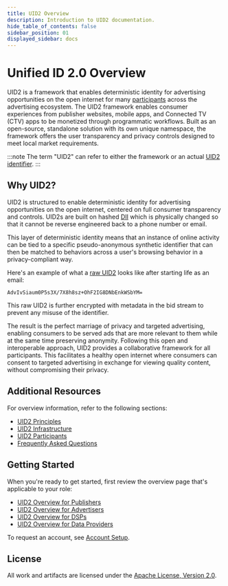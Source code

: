 ```yaml
---
title: UID2 Overview
description: Introduction to UID2 documentation.
hide_table_of_contents: false
sidebar_position: 01
displayed_sidebar: docs
---
```


# Unified ID 2.0 Overview

UID2 is a framework that enables deterministic identity for advertising opportunities on the open internet for many [participants](#participants) across the advertising ecosystem. The UID2 framework enables consumer experiences from publisher websites, mobile apps, and Connected TV (CTV) apps to be monetized through programmatic workflows. Built as an open-source, standalone solution with its own unique namespace, the framework offers the user transparency and privacy controls designed to meet local market requirements. 

:::note
The term "UID2" can refer to either the framework or an actual [UID2 identifier](ref-info/ref-infrastructure.md#uid2-identifier-types).
:::

## Why UID2?

UID2 is structured to enable deterministic identity for advertising opportunities on the open internet, centered on full consumer transparency and controls. UID2s are built on hashed [DII](ref-info/glossary-uid.md#gl-dii) which is physically changed so that it cannot be reverse engineered back to a phone number or email.

This layer of deterministic identity means that an instance of online activity can be tied to a specific pseudo-anonymous synthetic identifier that can then be matched to behaviors across a user's browsing behavior in a privacy-compliant way.

Here's an example of what a [raw UID2](ref-info/glossary-uid.md#gl-raw-uid2) looks like after starting life as an email:

`AdvIvSiaum0P5s3X/7X8h8sz+OhF2IG8DNbEnkWSbYM=`

This raw UID2 is further encrypted with metadata in the bid stream to prevent any misuse of the identifier.

The result is the perfect marriage of privacy and targeted advertising, enabling consumers to be served ads that are more relevant to them while at the same time preserving anonymity. Following this open and interoperable approach, UID2 provides a collaborative framework for all participants. This facilitates a healthy open internet where consumers can consent to targeted advertising in exchange for viewing quality content, without compromising their privacy.

## Additional Resources

For overview information, refer to the following sections:

- [UID2 Principles](ref-info/ref-principles.md)
- [UID2 Infrastructure](ref-info/ref-infrastructure.md)
- [UID2 Participants](ref-info/ref-participants.md)
- [Frequently Asked Questions](getting-started/gs-faqs.md)

## Getting Started

When you're ready to get started, first review the overview page that's applicable to your role:

- [UID2 Overview for Publishers](overviews/overview-publishers.md)
- [UID2 Overview for Advertisers](overviews/overview-advertisers.md)
- [UID2 Overview for DSPs](overviews/overview-dsps.md)
- [UID2 Overview for Data Providers](overviews/overview-data-providers.md)

To request an account, see [Account Setup](getting-started/gs-account-setup.md).

## License
All work and artifacts are licensed under the [Apache License, Version 2.0](http://www.apache.org/licenses/LICENSE-2.0.txt).
